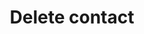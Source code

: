 ---
title: Delete contact
excerpt: The method is used for deleting a contact identified by contactID.
api:
  file: yespoio.json
  operationId: deleteContact_1
deprecated: false
hidden: false
metadata:
  title: ''
  description: ''
  robots: index
next:
  description: ''
---